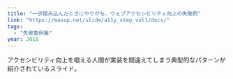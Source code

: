 ```yaml
---
title: "一歩踏み込んだときにやりがち、ウェブアクセシビリティ向上の失敗例"
link: "https://masup.net/slide/a11y_step_vol1/docs/"
tags:
  - "失敗事例集"
year: 2018
---
```


アクセシビリティ向上を唱える人間が実装を間違えてしまう典型的なパターンが紹介されているスライド。
